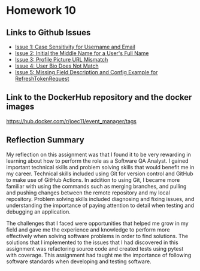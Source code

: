 # Homework 10

## Links to Github Issues
- [Issue 1: Case Sensitivity for Username and Email](https://github.com/joec11/IS601_852_homework10_Spring2024/issues/1)
- [Issue 2: Initial the Middle Name for a User's Full Name](https://github.com/joec11/IS601_852_homework10_Spring2024/issues/4)
- [Issue 3: Profile Picture URL Mismatch](https://github.com/joec11/IS601_852_homework10_Spring2024/issues/7)
- [Issue 4: User Bio Does Not Match](https://github.com/joec11/IS601_852_homework10_Spring2024/issues/9)
- [Issue 5: Missing Field Description and Config Example for RefreshTokenRequest](https://github.com/joec11/IS601_852_homework10_Spring2024/issues/11)

## Link to the DockerHub repository and the docker images
https://hub.docker.com/r/joec11/event_manager/tags

## Reflection Summary
My reflection on this assignment was that I found it to be very rewarding in learning about how to perform the role as a Software QA Analyst. I gained important technical skills and problem solving skills that would benefit me in my career. Technical skills included using Git for version control and GitHub to make use of GitHub Actions. In addition to using Git, I became more familiar with using the commands such as merging branches, and pulling and pushing changes between the remote repository and my local repository. Problem solving skills included diagnosing and fixing issues, and understanding the importance of paying attention to detail when testing and debugging an application.

The challenges that I faced were opportunities that helped me grow in my field and gave me the experience and knowledge to perform more effectively when solving software problems in order to find solutions. The solutions that I implemented to the issues that I had discovered in this assignment was refactoring source code and created tests using pytest with coverage. This assignment had taught me the importance of following software standards when developing and testing software.
